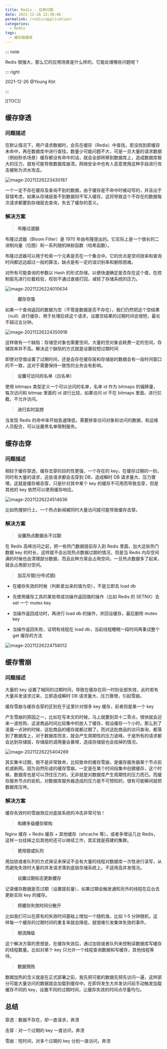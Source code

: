 ```yaml
---
title: Redis - 应用问题
date: 2021-12-26 22:30:46
permalink: /redis/application/
categories:
  - Redis
tags:
  - 缓存数据库
---
```


::: note

Redis 很强大，那么它的应用场景是什么样的，它能处理哪些问题呢？

::: right

2021-12-26 @Young Kbt

:::

[[TOC]]

## 缓存穿透

### 问题描述

在默认情况下，用户请求数据时，会先在缓存（Redis）中查找，若没找到即缓存未命中，再在数据库中进行查找，数量少可能问题不大，可是一旦大量的请求数据（例如秒杀场景）缓存都没有命中的话，就会全部转移到数据库上，造成数据库极大的压力，就有可能导致数据库崩溃。网络安全中也有人恶意使用这种手段进行攻击被称为洪水攻击。

![image-20211226223430187](https://cdn.jsdelivr.net/gh/Kele-Bingtang/static/img/Redis/20211226223430.png)

一个一定不存在缓存及查询不到的数据，由于缓存是不命中时被动写的，并且出于容错考虑，如果从存储层查不到数据则不写入缓存，这将导致这个不存在的数据每次请求都要到存储层去查询，失去了缓存的意义。

### 解决方案

> **布隆过滤器**

布隆过滤器（Bloom Filter）是 1970 年由布隆提出的。它实际上是一个很长的二进制向量（位图）和一系列随机映射函数（哈希函数）。

布隆过滤器可以用于检索一个元素是否在一个集合中。它的优点是空间效率和查询时间都远远超过一般的算法，缺点是有一定的误识别率和删除困难。

对所有可能查询的参数以 Hash 的形式存储，以便快速确定是否存在这个值，在控制层先进行拦截校验，校验不通过直接打回，减轻了存储系统的压力。

![image-20211226224010634](https://cdn.jsdelivr.net/gh/Kele-Bingtang/static/img/Redis/20211226224012.png)

> **缓存空值**

如果一个查询返回的数据为空（不管是数据是否不存在），我们仍然把这个空结果（null）进行缓存，用于处理后续这个请求，设置空结果的过期时间会很短，最长不超过五分钟。

![image-20211226224350918](https://cdn.jsdelivr.net/gh/Kele-Bingtang/static/img/Redis/20211226224351.png)

这样做有一个缺陷：存储空对象也需要空间，大量的空对象会耗费一定的空间，存储效率并不高。解决这个缺陷的方式就是设置较短过期时间

即使对空值设置了过期时间，还是会存在缓存层和存储层的数据会有一段时间窗口的不一致，这对于需要保持一致性的业务会有影响。

> **设置可访问的名单（白名单）**

使用 bitmaps 类型定义一个可以访问的名单，名单 id 作为 bitmaps 的偏移量，每次访问和 bitmap 里面的 id 进行比较，如果访问 id 不在 bitmaps 里面，进行拦截，不允许访问。

> **进行实时监控**

当发现 Redis 的命中率开始急速降低，需要排查访问对象和访问的数据，和运维人员配合，可以设置黑名单限制服务。

## 缓存击穿

### 问题描述

相较于缓存穿透，缓存击穿的目的性更强，一个存在的 key，在缓存过期的一刻，同时有大量的请求，这些请求都会击穿到 DB，造成瞬时 DB 请求量大、压力骤增。这就是缓存被击穿，只是针对其中某个 key 的缓存不可用而导致击穿，但是其他的 key 依然可以使用缓存响应。

![image-20211226224514636](https://cdn.jsdelivr.net/gh/Kele-Bingtang/static/img/Redis/20211226224515.png)

比如热搜排行上，一个热点新闻被同时大量访问就可能导致缓存击穿。

### 解决方案

> **设置热点数据永不过期**

在 Redis 高峰访问之前，把一些热门数据提前存入到 Redis 里面，加大这些热门数据 key 的时长，这样就不会出现热点数据过期的情况，但是当 Redis 内存空间满的时候也会清理部分数据，而且此种方案会占用空间，一旦热点数据多了起来，就会占用部分空间。

> **加互斥锁(分布式锁)**

- 在缓存失效的时候（判断拿出来的值为空），不是立即去 load db

- 先使用缓存工具的某些带成功操作返回值的操作（比如 Redis 的 SETNX）去 set 一个 mutex key
- 当操作返回成功时，再进行 load db 的操作，并回设缓存，最后删除 mutex key
- 当操作返回失败，证明有线程在 load db，当前线程睡眠一段时间再重试整个 get 缓存的方法

![image-20211226224758012](https://cdn.jsdelivr.net/gh/Kele-Bingtang/static/img/Redis/20211226224758.png)

## 缓存雪崩

### 问题描述

大量的 key 设置了相同的过期时间，导致在缓存在同一时刻全部失效，此时若有大量并发请求过来，立即造成瞬时 DB 请求量大、压力骤增，引起雪崩。

缓存雪崩与缓存击穿的区别在于这里针对很多 key 缓存，前者则是某一个 key

产生雪崩的原因之一，比如在写本文的时候，马上就要到双十二零点，很快就会迎来一波抢购，这波商品时间比较集中的放入了缓存，假设缓存一个小时。那么到了凌晨一点钟的时候，这批商品的缓存就都过期了。而对这批商品的访问查询，都落到了数据库上，对于数据库而言，就会产生周期性的压力波峰。于是所有的请求都会达到存储层，存储层的调用量会暴增，造成存储层也会挂掉的情况。

![image-20211226225404269](https://cdn.jsdelivr.net/gh/Kele-Bingtang/static/img/Redis/20211226225405.png)

其实集中过期，倒不是非常致命，比较致命的缓存雪崩，是缓存服务器某个节点宕机或断网。因为自然形成的缓存雪崩，一定是在某个时间段集中创建缓存，这个时候，数据库也是可以顶住压力的。无非就是对数据库产生周期性的压力而已。而缓存服务节点的宕机，对数据库服务器造成的压力是不可预知的，很有可能瞬间就把数据库压垮。

### 解决方案

缓存失效时的雪崩效应对底层系统的冲击非常可怕！

> **构建多级缓存架构**

Nginx 缓存 + Redis 缓存 + 其他缓存（ehcache 等）。或者多增设几台 Redis，这样一台挂掉之后其他的还可以继续工作，其实就是搭建的集群。

> **使用锁或队列**

用加锁或者队列的方式保证来保证不会有大量的线程对数据库一次性进行读写，从而避免失效时大量的并发请求落到底层存储系统上。不适用高并发情况。

> **设置过期标志更新缓存**

记录缓存数据是否过期（设置提前量），如果过期会触发通知另外的线程在后台去更新实际 key 的缓存。

> **将缓存失效时间分散开**

比如我们可以在原有的失效时间基础上增加一个随机值，比如 1-5 分钟随机，这样每一个缓存的过期时间的重复率就会降低，就很难引发集体失效的事件。

> **限流降级**

这个解决方案的思想是，在缓存失效后，通过加锁或者队列来控制读数据库写缓存的线程数量。比如对某个 key 只允许一个线程查询数据和写缓存，其他线程等待。

> **数据预热**

数据加热的含义就是在正式部署之前，我先把可能的数据先预先访问一遍，这样部分可能大量访问的数据就会加载到缓存中。在即将发生大并发访问前手动触发加载缓存不同的 key，设置不同的过期时间，让缓存失效的时间点尽量均匀。

## 总结

穿透：数据不存在，却一直请求，奔溃

击穿：对一个过期的 key 一直访问，奔溃

雪崩：短时间，对多个过期的 key 分别一直访问，奔溃
